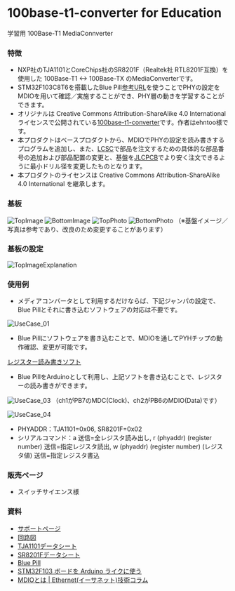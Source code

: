 # 100base-t1-converter for Education
学習用 100Base-T1 MediaConnverter

### 特徴
- NXP社のTJA1101とCoreChips社のSR8201F（Realtek社 RTL8201F互換）を使用した 100Base-T1 <-> 100Base-TX のMediaConverterです。
- STM32F103C8T6を搭載したBlue Pill[参考URL](https://en.wikipedia.org/wiki/STM32)を使うことでPHYの設定をMDIOを用いて確認／実施することができ、PHY層の動きを学習することができます。
- オリジナルは Creative Commons Attribution-ShareAlike 4.0 International ライセンスで公開されている[100base-t1-converter](https://github.com/ehntoo/100base-t1-converter)です。作者はehntoo様です。
- 本プロダクトはベースプロダクトから、MDIOでPHYの設定を読み書きするプログラムを追加し、また、[LCSC](https://www.lcsc.com/)で部品を注文するための具体的な部品番号の追加および部品配置の変更と、基盤を[JLCPCB](https://jlcpcb.com/)でより安く注文できるように最小ドリル径を変更したものとなります。
- 本プロダクトのライセンスは Creative Commons Attribution-ShareAlike 4.0 International を継承します。

### 基板
![TopImage](/docs/100base-t1-converter_Top_Image.png)
![BottomImage](/docs/100base-t1-converter_Bottom_Image.png)
![TopPhoto](/docs/100base-t1-converter_Top_Photo.jpg)
![BottomPhoto](/docs/100base-t1-converter_Bottom_Photo.jpg)
（※基盤イメージ／写真は参考であり、改良のため変更することがあります）

### 基板の設定
![TopImageExplanation](/docs/100base-t1-converter_Top_Image_explanation.jpg)

### 使用例
- メディアコンバータとして利用するだけならば、下記ジャンパの設定で、Blue Pillとそれに書き込むソフトウェアの対応は不要です。

![UseCase_01](/docs/UseCase_01.jpg)

- Blue Pillにソフトウェアを書き込むことで、MDIOを通してPYHチップの動作確認、変更が可能です。

[レジスター読み書きソフト](/software/phyRegRead/)

- Blue PillをArduinoとして利用し、上記ソフトを書き込むことで、レジスターの読み書きができます。

![UseCase_03](/docs/UseCase_02.jpg)
（ch1がPB7のMDC(Clock)、ch2がPB6のMDIO(Data)です）

![UseCase_04](/docs/UseCase_03.png)

- PHYADDR：TJA1101=0x06, SR8201F=0x02
- シリアルコマンド：a 送信=全レジスタ読み出し, r (phyaddr) (register number) 送信=指定レジスタ読出, w (phyaddr) (register number) (レジスタ値) 送信=指定レジスタ書込


### 販売ページ

- スイッチサイエンス様

### 資料

- [サポートページ](https://github.com/TLDSJPWORK/100base-t1-converter)
- [回路図](docs/100base-t1-converter.pdf)
- [TJA1101データシート](https://www.nxp.com/docs/en/data-sheet/TJA1101B.pdf)
- [SR8201Fデータシート](https://www.lcsc.com/datasheet/lcsc_datasheet_2409272302_CoreChips-SR8201F_C378491.pdf) 
- [Blue Pill](https://en.wikipedia.org/wiki/STM32)
- [STM32F103 ボードを Arduino ライクに使う](https://ht-deko.com/arduino/stm32f103c8t6.html)
- [MDIOとは | Ethernet(イーサネット)技術コラム](https://www.e-nexty.com/static/articles/column_ethernet_mdio)

